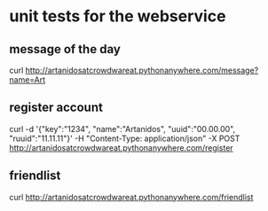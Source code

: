 # unit tests for the webservice

## message of the day
curl http://artanidosatcrowdwareat.pythonanywhere.com/message?name=Art


## register account
curl -d '{"key":"1234", "name":"Artanidos", "uuid":"00.00.00", "ruuid":"11.11.11"}' -H "Content-Type: application/json" -X POST http://artanidosatcrowdwareat.pythonanywhere.com/register


## friendlist
curl http://artanidosatcrowdwareat.pythonanywhere.com/friendlist